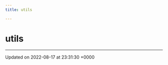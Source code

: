 ```yaml
---
title: utils

---
```


# utils








-------------------------------

Updated on 2022-08-17 at 23:31:30 +0000